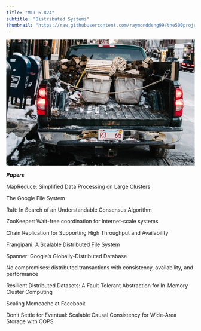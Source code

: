 ```yaml
---
title: "MIT 6.824"
subtitle: "Distributed Systems"
thumbnail: "https://raw.githubusercontent.com/raymonddeng99/the500project/master/app/assets/mit.jpeg"
---
```


![Photo by Alice Donovan Rouse](https://raw.githubusercontent.com/raymonddeng99/the500project/master/app/assets/mit_work.jpg)

_**Papers**_

MapReduce: Simplified Data Processing on Large Clusters

The Google File System

Raft: In Search of an Understandable Consensus Algorithm

ZooKeeper: Wait-free coordination for Internet-scale systems

Chain Replication for Supporting High Throughput and Availability

Frangipani: A Scalable Distributed File System

Spanner: Google’s Globally-Distributed Database

No compromises: distributed transactions with consistency, availability, and performance

Resilient Distributed Datasets: A Fault-Tolerant Abstraction for In-Memory Cluster Computing

Scaling Memcache at Facebook

Don’t Settle for Eventual: Scalable Causal Consistency for Wide-Area Storage with COPS